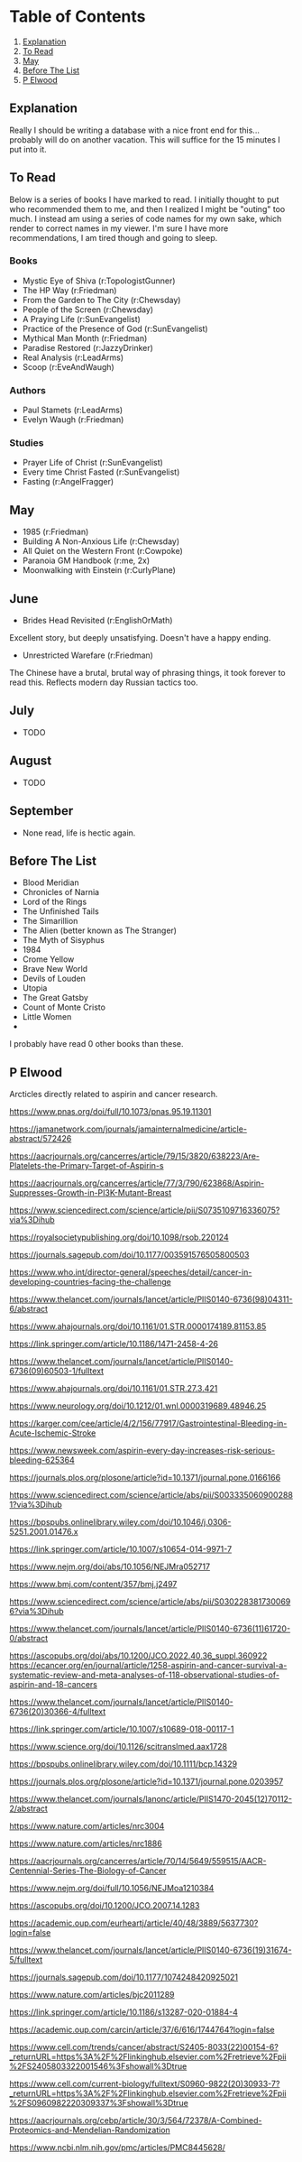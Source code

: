 

# Table of Contents
1. [Explanation](#explanation)
1. [To Read](#to-read)
2. [May](#may)
3. [Before The List](#before-the-list)
3. [P Elwood](#p-elwood)


## Explanation

Really I should be writing a database with a nice front end for this... probably will do on another vacation. This will suffice for the 15 minutes I put into it.

## To Read

Below is a series of books I have marked to read. I initially thought to put who recommended them to me, and then I realized I might be "outing" too much. I instead am using a series of code names for my own sake, which render to correct names in my viewer. I'm sure I have more recommendations, I am tired though and going to sleep.

### Books

- Mystic Eye of Shiva (r:TopologistGunner)
- The HP Way (r:Friedman)
- From the Garden to The City (r:Chewsday)
- People of the Screen (r:Chewsday)
- A Praying Life (r:SunEvangelist)
- Practice of the Presence of God (r:SunEvangelist)
- Mythical Man Month (r:Friedman)
- Paradise Restored (r:JazzyDrinker)
- Real Analysis (r:LeadArms)
- Scoop (r:EveAndWaugh)


### Authors

- Paul Stamets (r:LeadArms)
- Evelyn Waugh (r:Friedman)

### Studies

- Prayer Life of Christ (r:SunEvangelist)
- Every time Christ Fasted (r:SunEvangelist)
- Fasting (r:AngelFragger)

## May

- 1985 (r:Friedman)
- Building A Non-Anxious Life (r:Chewsday)
- All Quiet on the Western Front (r:Cowpoke)
- Paranoia GM Handbook (r:me, 2x)
- Moonwalking with Einstein (r:CurlyPlane)

## June 

- Brides Head Revisited (r:EnglishOrMath)

Excellent story, but deeply unsatisfying. Doesn't have a happy ending.

- Unrestricted Warefare (r:Friedman)

The Chinese have a brutal, brutal way of phrasing things, it took forever to read this. Reflects modern day Russian tactics too.

## July
- TODO

## August
- TODO

## September

- None read, life is hectic again.

## Before The List

- Blood Meridian
- Chronicles of Narnia
- Lord of the Rings
- The Unfinished Tails
- The Simarillion
- The Alien (better known as The Stranger)
- The Myth of Sisyphus
- 1984
- Crome Yellow
- Brave New World
- Devils of Louden
- Utopia
- The Great Gatsby
- Count of Monte Cristo
- Little Women 
- 

I probably have read 0 other books than these. 


## P Elwood

Arcticles directly related to aspirin and cancer research.

https://www.pnas.org/doi/full/10.1073/pnas.95.19.11301

https://jamanetwork.com/journals/jamainternalmedicine/article-abstract/572426

https://aacrjournals.org/cancerres/article/79/15/3820/638223/Are-Platelets-the-Primary-Target-of-Aspirin-s

https://aacrjournals.org/cancerres/article/77/3/790/623868/Aspirin-Suppresses-Growth-in-PI3K-Mutant-Breast

https://www.sciencedirect.com/science/article/pii/S0735109716336075?via%3Dihub

https://royalsocietypublishing.org/doi/10.1098/rsob.220124

https://journals.sagepub.com/doi/10.1177/003591576505800503

https://www.who.int/director-general/speeches/detail/cancer-in-developing-countries-facing-the-challenge

https://www.thelancet.com/journals/lancet/article/PIIS0140-6736(98)04311-6/abstract

https://www.ahajournals.org/doi/10.1161/01.STR.0000174189.81153.85

https://link.springer.com/article/10.1186/1471-2458-4-26

https://www.thelancet.com/journals/lancet/article/PIIS0140-6736(09)60503-1/fulltext

https://www.ahajournals.org/doi/10.1161/01.STR.27.3.421

https://www.neurology.org/doi/10.1212/01.wnl.0000319689.48946.25

https://karger.com/cee/article/4/2/156/77917/Gastrointestinal-Bleeding-in-Acute-Ischemic-Stroke

https://www.newsweek.com/aspirin-every-day-increases-risk-serious-bleeding-625364

https://journals.plos.org/plosone/article?id=10.1371/journal.pone.0166166

https://www.sciencedirect.com/science/article/abs/pii/S0033350609002881?via%3Dihub

https://bpspubs.onlinelibrary.wiley.com/doi/10.1046/j.0306-5251.2001.01476.x

https://link.springer.com/article/10.1007/s10654-014-9971-7

https://www.nejm.org/doi/abs/10.1056/NEJMra052717

https://www.bmj.com/content/357/bmj.j2497

https://www.sciencedirect.com/science/article/abs/pii/S0302283817300696?via%3Dihub

https://www.thelancet.com/journals/lancet/article/PIIS0140-6736(11)61720-0/abstract

https://ascopubs.org/doi/abs/10.1200/JCO.2022.40.36_suppl.360922 
https://ecancer.org/en/journal/article/1258-aspirin-and-cancer-survival-a-systematic-review-and-meta-analyses-of-118-observational-studies-of-aspirin-and-18-cancers

https://www.thelancet.com/journals/lancet/article/PIIS0140-6736(20)30366-4/fulltext

https://link.springer.com/article/10.1007/s10689-018-00117-1

https://www.science.org/doi/10.1126/scitranslmed.aax1728

https://bpspubs.onlinelibrary.wiley.com/doi/10.1111/bcp.14329

https://journals.plos.org/plosone/article?id=10.1371/journal.pone.0203957

https://www.thelancet.com/journals/lanonc/article/PIIS1470-2045(12)70112-2/abstract

https://www.nature.com/articles/nrc3004

https://www.nature.com/articles/nrc1886

https://aacrjournals.org/cancerres/article/70/14/5649/559515/AACR-Centennial-Series-The-Biology-of-Cancer

https://www.nejm.org/doi/full/10.1056/NEJMoa1210384

https://ascopubs.org/doi/10.1200/JCO.2007.14.1283

https://academic.oup.com/eurheartj/article/40/48/3889/5637730?login=false

https://www.thelancet.com/journals/lancet/article/PIIS0140-6736(19)31674-5/fulltext

https://journals.sagepub.com/doi/10.1177/1074248420925021

https://www.nature.com/articles/bjc2011289

https://link.springer.com/article/10.1186/s13287-020-01884-4

https://academic.oup.com/carcin/article/37/6/616/1744764?login=false

https://www.cell.com/trends/cancer/abstract/S2405-8033(22)00154-6?_returnURL=https%3A%2F%2Flinkinghub.elsevier.com%2Fretrieve%2Fpii%2FS2405803322001546%3Fshowall%3Dtrue

https://www.cell.com/current-biology/fulltext/S0960-9822(20)30933-7?_returnURL=https%3A%2F%2Flinkinghub.elsevier.com%2Fretrieve%2Fpii%2FS0960982220309337%3Fshowall%3Dtrue

https://aacrjournals.org/cebp/article/30/3/564/72378/A-Combined-Proteomics-and-Mendelian-Randomization

https://www.ncbi.nlm.nih.gov/pmc/articles/PMC8445628/
